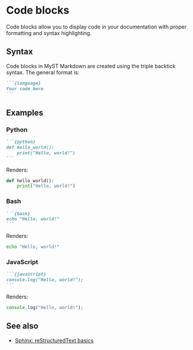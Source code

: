 # Code blocks

Code blocks allow you to display code in your documentation with proper formatting and syntax highlighting.

## Syntax

Code blocks in MyST Markdown are created using the triple backtick syntax. The general format is:

````md
```{language}
Your code here
```
````

## Examples

### Python

````md
```{python}
def hello_world():
    print("Hello, world!")
```
````

Renders:

```python
def hello_world():
    print("Hello, world!")
```

### Bash

````md
```{bash}
echo "Hello, world!"
```
````

Renders:

```bash
echo "Hello, world!"
```

### JavaScript

````md
```{javascript}
console.log("Hello, world!");
```
````

Renders:

```javascript
console.log("Hello, world!");
```

## See also

- [Sphinx: reStructuredText basics](https://www.sphinx-doc.org/en/master/usage/restructuredtext/basics.html)
